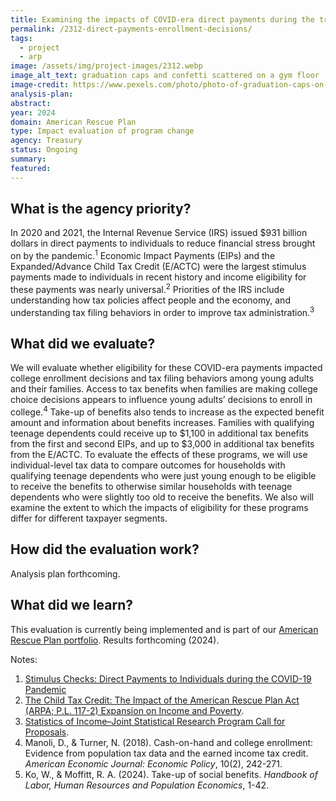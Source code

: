 ```yaml
---
title: Examining the impacts of COVID-era direct payments during the transition to adulthood
permalink: /2312-direct-payments-enrollment-decisions/
tags: 
  - project
  - arp
image: /assets/img/project-images/2312.webp
image_alt_text: graduation caps and confetti scattered on a gym floor
image-credit: https://www.pexels.com/photo/photo-of-graduation-caps-on-wooden-floor-7944120/
analysis-plan:
abstract: 
year: 2024  
domain: American Rescue Plan
type: Impact evaluation of program change
agency: Treasury
status: Ongoing
summary: 
featured: 
---
```

## What is the agency priority?
In 2020 and 2021, the Internal Revenue Service (IRS) issued $931 billion dollars in direct payments to individuals to reduce financial stress brought on by the pandemic.<sup>1</sup> Economic Impact Payments (EIPs) and the Expanded/Advance Child Tax Credit (E/ACTC) were the largest stimulus payments made to individuals in recent history and income eligibility for these payments was nearly universal.<sup>2</sup> Priorities of the IRS include understanding how tax policies affect people and the economy, and understanding tax filing behaviors in order to improve tax administration.<sup>3</sup>

## What did we evaluate?
We will evaluate whether eligibility for these COVID-era payments impacted college enrollment decisions and tax filing behaviors among young adults and their families. Access to tax benefits when families are making college choice decisions appears to influence young adults’ decisions to enroll in college.<sup>4</sup> Take-up of benefits also tends to increase as the expected benefit amount and information about benefits increases. Families with qualifying teenage dependents could receive up to $1,100 in additional tax benefits from the first and second EIPs, and up to $3,000 in additional tax benefits from the E/ACTC. To evaluate the effects of these programs, we will use individual-level tax data to compare outcomes for households with qualifying teenage dependents who were just young enough to be eligible to receive the benefits to otherwise similar households with teenage dependents who were slightly too old to receive the benefits. We also will examine the extent to which the impacts of eligibility for these programs differ for different taxpayer segments. 

## How did the evaluation work?
Analysis plan forthcoming.

## What did we learn?
This evaluation is currently being implemented and is part of our <a href="https://oes.gsa.gov/american-rescue-plan/">American Rescue Plan portfolio</a>. 
Results forthcoming (2024).

Notes:
1. <a class="usa-link usa-link--external" href="https://www.gao.gov/products/gao-22-106044">Stimulus Checks: Direct Payments to Individuals during the COVID-19 Pandemic</a>
2. <a class="usa-link usa-link--external" href="https://crsreports.congress.gov/product/pdf/R/R46839">The Child Tax Credit: The Impact of the American Rescue Plan Act (ARPA; P.L. 117-2) Expansion on Income and Poverty</a>.
3. <a class="usa-link usa-link--external" href="https://www.irs.gov/pub/irs-soi/23jsrpapplication.pdf">Statistics of Income–Joint Statistical Research Program Call for Proposals</a>.
4. Manoli, D., & Turner, N. (2018). Cash-on-hand and college enrollment: Evidence from population tax data and the earned income tax credit. <i>American Economic Journal: Economic Policy</i>, 10(2), 242-271.
5. Ko, W., & Moffitt, R. A. (2024). Take-up of social benefits. <i>Handbook of Labor, Human Resources and Population Economics</i>, 1-42.
